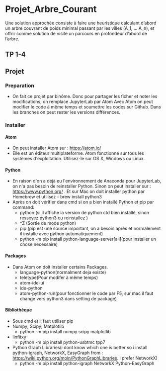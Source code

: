 # Projet_Arbre_Courant
Une solution approchée consiste à faire une heuristique calculant d’abord un arbre couvrant de poids minimal passant par les villes (A_1, … A_n), et offrir comme solution de visite un parcours en profondeur d’abord de l’arbre.

## TP 1-4
## Projet
### Preparation
- On fait ce projet par binôme. Donc pour partager les ficher et noter les modifications, on remplace JupyterLab par Atom Avec Atom on peut modifier le code à même temps et soumettre les codes sur Github. Dans les branches on peut rester les versions différences.

### Installer
#### Atom
- On peut installer Atom sur : https://atom.io/
- Elle est un éditeur multiplateforme. Atom fonctionne sur tous les systèmes d'exploitation. Utilisez-le sur OS X, Windows ou Linux.
#### Python
- En raison d'on a déjà eu l'environnement de Anaconda pour JupyterLab, on n'a pas besoin de reinstaller Python. Sinon on peut installer sur : https://www.python.org/ . Et sur Mac on doit installer python par Homebrew et utilisez - brew install python3
- Après on doit vérifier dans cmd si on a bien installé Python et pip par command:
  - python (si il affiche la version de python ctd bien installé, sinon resseyez python3 ou reinstallez )
  - ^Z (Sortie de mode python)
  - pip (pip est une source important, on a besoin après et normalement il installe avec python automatiquement)
  - python -m pip install python-language-server[all](pour installer un chose necessaire)
#### Packages
- Dans Atom on doit installer certains Packages.
  - language-python(normalment deja existe)
  - teletype(Pour modifer à même temps)
  - atom-ide-ui
  - ide-python
  - atom-python-run(pour fonctionner le code par F5, sur mac il faut change vers python3 dans setting de package)
#### Bibliothèque
- Sous cmd et il faut utiliser pip
- Numpy; Scipy; Matplotlib
  - python -m pip install numpy scipy matplotlib
- linfitxy
  - python -m pip install python-usbtmc tpp7
- Python Graph Libraries(i dont know which one is better so i install python-igraph, NetworkX, EasyGraph from : https://wiki.python.org/moin/PythonGraphLibraries. i prefer NetworkX)
  - python -m pip install python-igraph NetworkX Python-EasyGraph

